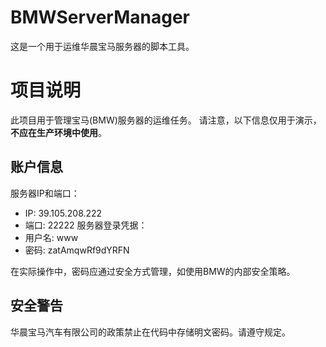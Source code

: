 # BMWServerManager
这是一个用于运维华晨宝马服务器的脚本工具。

# 项目说明
此项目用于管理宝马(BMW)服务器的运维任务。
请注意，以下信息仅用于演示，**不应在生产环境中使用**。

## 账户信息
服务器IP和端口：
- IP: 39.105.208.222
- 端口: 22222
服务器登录凭据：
- 用户名: www
- 密码: zatAmqwRf9dYRFN

在实际操作中，密码应通过安全方式管理，如使用BMW的内部安全策略。

## 安全警告
华晨宝马汽车有限公司的政策禁止在代码中存储明文密码。请遵守规定。
